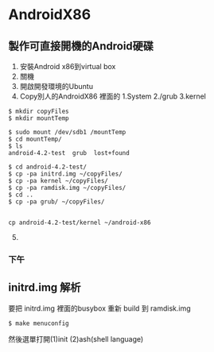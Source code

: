AndroidX86
==========

## 製作可直接開機的Android硬碟

1. 安裝Android x86到virtual box
2. 關機
3. 開啟開發環境的Ubuntu
4. Copy別人的AndroidX86 裡面的 1.System 2./grub 3.kernel

```
$ mkdir copyFiles
$ mkdir mountTemp

$ sudo mount /dev/sdb1 /mountTemp
$ cd mountTemp/
$ ls
android-4.2-test  grub  lost+found

$ cd android-4.2-test/
$ cp -pa initrd.img ~/copyFiles/
$ cp -pa kernel ~/copyFiles/
$ cp -pa ramdisk.img ~/copyFiles/
$ cd ..
$ cp -pa grub/ ~/copyFiles/


cp android-4.2-test/kernel ~/android-x86
```

5. 


### 下午
## initrd.img 解析
要把 initrd.img 裡面的busybox 重新 build 到 ramdisk.img
```
$ make menuconfig
```
 然後選單打開(1)init (2)ash(shell language)
 

